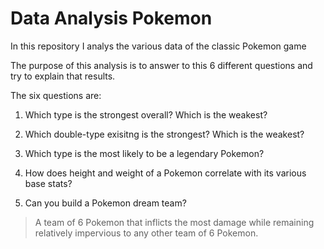 # Data Analysis Pokemon
In this repository I analys the various data of the classic Pokemon game

The purpose of this analysis is to answer to this 6 different questions and try to explain that results.  

The six questions are:  
1. Which type is the strongest overall? Which is the weakest? 

2. Which double-type exisitng is the strongest? Which is the weakest?  

3. Which type is the most likely to be a legendary Pokemon?  

4. How does height and weight of a Pokemon correlate with its various base stats?  

5. Can you build a Pokemon dream team?  

> A team of 6 Pokemon that inflicts the most damage while remaining relatively impervious to any other team of 6 Pokemon.
